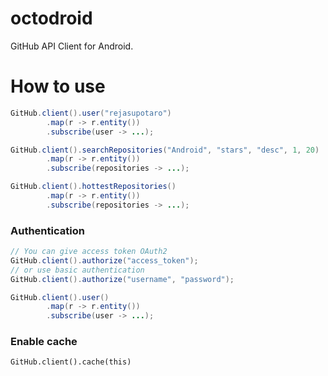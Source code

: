 # octodroid

GitHub API Client for Android.

# How to use

```java
GitHub.client().user("rejasupotaro")
        .map(r -> r.entity())
        .subscribe(user -> ...);

GitHub.client().searchRepositories("Android", "stars", "desc", 1, 20)
        .map(r -> r.entity())
        .subscribe(repositories -> ...);

GitHub.client().hottestRepositories()
        .map(r -> r.entity())
        .subscribe(repositories -> ...);
```

### Authentication

```java
// You can give access token OAuth2
GitHub.client().authorize("access_token");
// or use basic authentication
GitHub.client().authorize("username", "password");

GitHub.client().user()
        .map(r -> r.entity())
        .subscribe(user -> ...);
```

### Enable cache

```
GitHub.client().cache(this)
```
